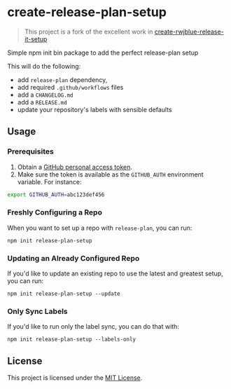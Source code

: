 # create-release-plan-setup

> This project is a fork of the excellent work in [create-rwjblue-release-it-setup](https://github.com/rwjblue/create-rwjblue-release-it-setup)

Simple npm init bin package to add the perfect release-plan setup

This will do the following:

* add `release-plan` dependency,
* add required `.github/workflows` files
* add a `CHANGELOG.md`
* add a `RELEASE.md`
* update your repository's labels with sensible defaults

## Usage

### Prerequisites

1. Obtain a [GitHub personal access token][generate-token].
2. Make sure the token is available as the `GITHUB_AUTH` environment variable.
  For instance:
  ```bash
  export GITHUB_AUTH=abc123def456
  ```

[generate-token]: https://github.com/settings/tokens/new?scopes=repo&description=GITHUB_AUTH+env+variable

### Freshly Configuring a Repo

When you want to set up a repo with `release-plan`, you can run:

```
npm init release-plan-setup
```

### Updating an Already Configured Repo

If you'd like to update an existing repo to use the latest and greatest setup, you can run:

```
npm init release-plan-setup --update
```

### Only Sync Labels

If you'd like to run only the label sync, you can do that with:

```
npm init release-plan-setup --labels-only
```

## License

This project is licensed under the [MIT License](LICENSE.md).

